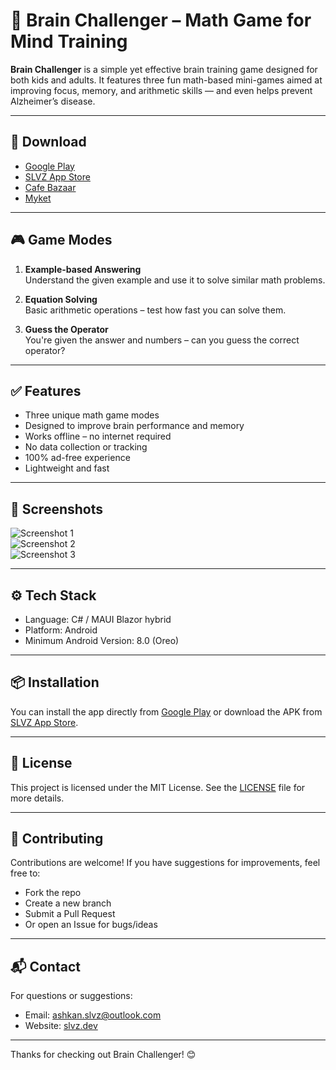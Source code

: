 # 🧠 Brain Challenger – Math Game for Mind Training

**Brain Challenger** is a simple yet effective brain training game designed for both kids and adults. It features three fun math-based mini-games aimed at improving focus, memory, and arithmetic skills — and even helps prevent Alzheimer’s disease.

---

## 📲 Download

- [Google Play](https://play.google.com/store/apps/details?id=com.slvz.brainchallenger)
- [SLVZ App Store](https://apps.slvz.dev/android/com.slvz.brainchallenger)
- [Cafe Bazaar](https://cafebazaar.ir/app/com.slvz.brainchallenger)
- [Myket](https://myket.ir/app/com.slvz.brainchallenger)

---

## 🎮 Game Modes

1. **Example-based Answering**  
   Understand the given example and use it to solve similar math problems.

2. **Equation Solving**  
   Basic arithmetic operations – test how fast you can solve them.

3. **Guess the Operator**  
   You're given the answer and numbers – can you guess the correct operator?

---

## ✅ Features

- Three unique math game modes  
- Designed to improve brain performance and memory  
- Works offline – no internet required  
- No data collection or tracking  
- 100% ad-free experience  
- Lightweight and fast

---

## 📸 Screenshots

![Screenshot 1](shot1.webp)  
![Screenshot 2](shot2.webp)  
![Screenshot 3](shot3.webp)

---

## ⚙️ Tech Stack

- Language: C# / MAUI Blazor hybrid  
- Platform: Android  
- Minimum Android Version: 8.0 (Oreo)

---

## 📦 Installation

You can install the app directly from [Google Play](https://play.google.com/store/apps/details?id=com.slvz.brainchallenger) or download the APK from [SLVZ App Store](https://apps.slvz.dev/android/com.slvz.brainchallenger).

---

## 📝 License

This project is licensed under the MIT License. See the [LICENSE](LICENSE) file for more details.

---

## 🙌 Contributing

Contributions are welcome! If you have suggestions for improvements, feel free to:

- Fork the repo  
- Create a new branch  
- Submit a Pull Request  
- Or open an Issue for bugs/ideas

---

## 📬 Contact

For questions or suggestions:

- Email: [ashkan.slvz@outlook.com](mailto:ashkan.slvz@outlook.com)  
- Website: [slvz.dev](https://slvz.dev)

---

Thanks for checking out Brain Challenger! 😊
